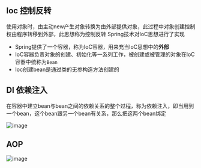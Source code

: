 ## Ioc 控制反转

使用对象时，由主动new产生对象转换为由外部提供对象，此过程中对象创建控制权由程序转移到外部，此思想称为控制反转
Spring技术对IoC思想进行了实现
* Spring提供了一个容器，称为IoC容器，用来充当IoC思想中的**外部**
* IoC容器负责对象的创建、初始化等一系列工作，被创建或被管理的对象在IoC容器中统称为`Bean`
* Ioc创建bean是通过类的无参构造方法创建的

## DI 依赖注入
在容器中建立bean与bean之间的依赖关系的整个过程，称为依赖注入，即当用到一个bean，这个bean跟另一个bean有关系，那么把这两个bean绑定

![image](https://github.com/ehian-alt/Spring_learning/assets/79576798/0ef2a10b-f771-43e8-a12f-e045dc58a51a)


## AOP

![image](https://github.com/ehian-alt/Spring_learning/assets/79576798/27ec02cf-e253-4416-9290-2babc92e65c5)
